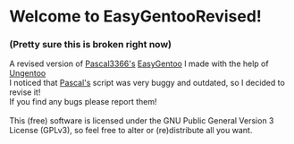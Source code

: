 # Welcome to EasyGentooRevised!
### (Pretty sure this is broken right now)
A revised version of [Pascal3366's](https://github.com/Pascal3366) [EasyGentoo](https://github.com/Pascal3366/EasyGentoo) I made with the help of [Ungentoo](https://github.com/ungentoo)<br>
I noticed that [Pascal's](https://github.com/Pascal3366) script was very buggy and outdated, so I decided to revise it!<br>
If you find any bugs please report them!<br><br>
This (free) software is licensed under the GNU Public General Version 3 License (GPLv3), so feel free to alter or (re)distribute all you want.
